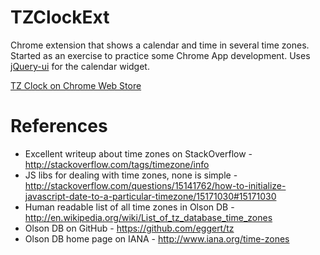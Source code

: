 TZClockExt
==========
Chrome extension that shows a calendar and time in several time zones. Started as an exercise to practice some Chrome App development. Uses [jQuery-ui](http://jqueryui.com/) for the calendar widget.


[TZ Clock on Chrome Web Store](https://chrome.google.com/webstore/detail/tz-clock/bpeaahhicpbbcnhpokblbhfjcnclfpen)


References
==========
* Excellent writeup about time zones on StackOverflow - http://stackoverflow.com/tags/timezone/info
* JS libs for dealing with time zones, none is simple - http://stackoverflow.com/questions/15141762/how-to-initialize-javascript-date-to-a-particular-timezone/15171030#15171030
* Human readable list of all time zones in Olson DB - http://en.wikipedia.org/wiki/List_of_tz_database_time_zones
* Olson DB on GitHub - https://github.com/eggert/tz
* Olson DB home page on IANA - http://www.iana.org/time-zones
